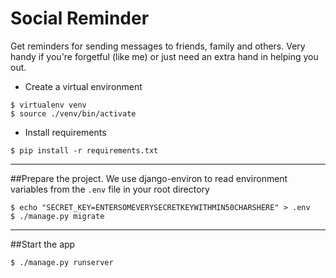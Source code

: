 # Social Reminder
Get reminders for sending messages to friends, family and others. Very handy if you're forgetful (like me) or just
need an extra hand in helping you out.

* Create a virtual environment
```shell
$ virtualenv venv
$ source ./venv/bin/activate
```
* Install requirements
```shell
$ pip install -r requirements.txt
```
___
##Prepare the project.
We use django-environ to read environment variables from the `.env` file in your root directory
```shell
$ echo "SECRET_KEY=ENTERSOMEVERYSECRETKEYWITHMIN50CHARSHERE" > .env
$ ./manage.py migrate
```
____

##Start the app
```shell
$ ./manage.py runserver
```
